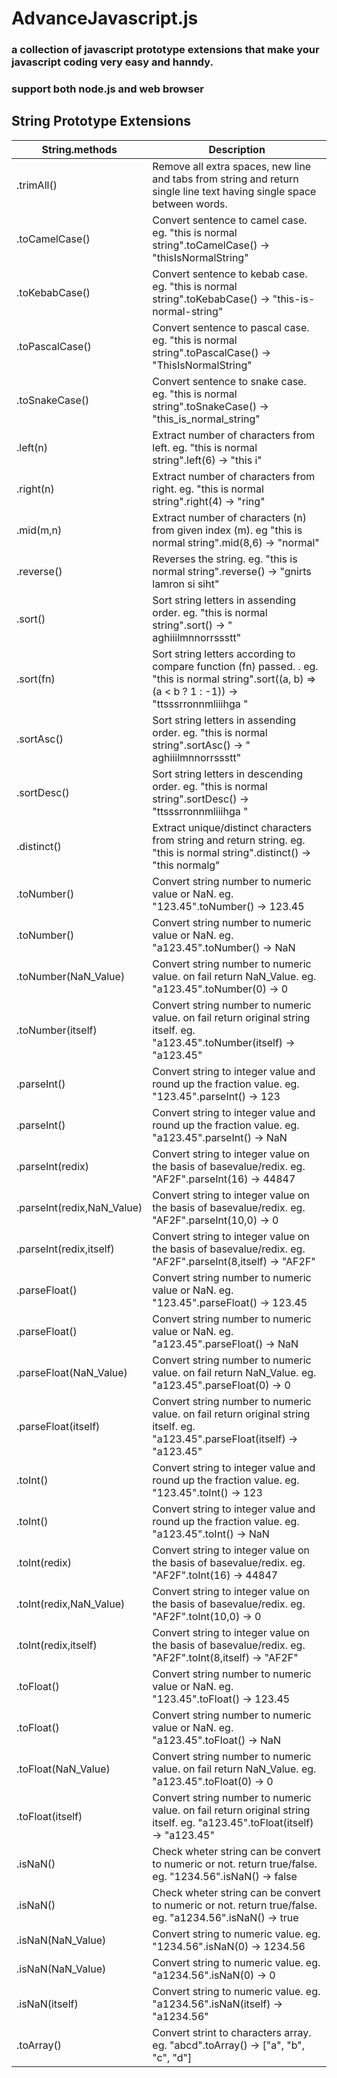# AdvanceJavascript.js

### a collection of javascript prototype extensions that make your javascript coding very easy and hanndy. 
### support both node.js and web browser

## String Prototype Extensions

|String.methods|Description|
|-|-|
|.trimAll() | Remove all extra spaces, new line and tabs from string and return single line text having single space between words.  |
|.toCamelCase() | Convert sentence to camel case. eg. "this is normal string".toCamelCase() -> "thisIsNormalString"|
|.toKebabCase() | Convert sentence to kebab case. eg. "this is normal string".toKebabCase() -> "this-is-normal-string"|
|.toPascalCase()| Convert sentence to pascal case. eg. "this is normal string".toPascalCase() -> "ThisIsNormalString"|
|.toSnakeCase() | Convert sentence to snake case. eg. "this is normal string".toSnakeCase() -> "this_is_normal_string"|
|.left(n) | Extract number of characters from left. eg. "this is normal string".left(6) -> "this i"|
|.right(n) | Extract number of characters from right. eg. "this is normal string".right(4) -> "ring" |
|.mid(m,n) | Extract number of characters (n) from given index (m). eg "this is normal string".mid(8,6) -> "normal"|
|.reverse() | Reverses the string. eg. "this is normal string".reverse() -> "gnirts lamron si siht"|
|.sort() | Sort string letters in assending order. eg.  "this is normal string".sort() -> "   aghiiilmnnorrssstt"|
|.sort(fn) | Sort string letters according to compare function (fn) passed. . eg.  "this is normal string".sort((a, b) => (a < b ? 1 : -1)) -> "ttsssrronnmliiihga   "|
|.sortAsc() | Sort string letters in assending order. eg.  "this is normal string".sortAsc() -> "   aghiiilmnnorrssstt"|
|.sortDesc() | Sort string letters in descending order. eg.  "this is normal string".sortDesc() -> "ttsssrronnmliiihga   "|
|.distinct() | Extract unique/distinct characters from string and return string. eg. "this is normal string".distinct() -> "this normalg"|
|.toNumber()| Convert string number to numeric value or NaN. eg. "123.45".toNumber() -> 123.45|
|.toNumber()| Convert string number to numeric value or NaN. eg. "a123.45".toNumber() -> NaN|
|.toNumber(NaN_Value)| Convert string number to numeric value. on fail return NaN_Value. eg. "a123.45".toNumber(0) -> 0|
|.toNumber(itself)| Convert string number to numeric value. on fail return original string itself. eg. "a123.45".toNumber(itself) -> "a123.45"|
|.parseInt()| Convert string to integer value and round up the fraction value. eg. "123.45".parseInt() -> 123|
|.parseInt()| Convert string to integer value and round up the fraction value. eg. "a123.45".parseInt() -> NaN|
|.parseInt(redix)| Convert string to integer value on the basis of basevalue/redix. eg. "AF2F".parseInt(16) -> 44847|
|.parseInt(redix,NaN_Value)| Convert string to integer value on the basis of basevalue/redix. eg. "AF2F".parseInt(10,0) -> 0|
|.parseInt(redix,itself)| Convert string to integer value on the basis of basevalue/redix. eg. "AF2F".parseInt(8,itself) -> "AF2F"|
|.parseFloat()| Convert string number to numeric value or NaN. eg. "123.45".parseFloat() -> 123.45|
|.parseFloat()| Convert string number to numeric value or NaN. eg. "a123.45".parseFloat() -> NaN|
|.parseFloat(NaN_Value)| Convert string number to numeric value. on fail return NaN_Value. eg. "a123.45".parseFloat(0) -> 0|
|.parseFloat(itself)| Convert string number to numeric value. on fail return original string itself. eg. "a123.45".parseFloat(itself) -> "a123.45"|
|.toInt()| Convert string to integer value and round up the fraction value. eg. "123.45".toInt() -> 123|
|.toInt()| Convert string to integer value and round up the fraction value. eg. "a123.45".toInt() -> NaN|
|.toInt(redix)| Convert string to integer value on the basis of basevalue/redix. eg. "AF2F".toInt(16) -> 44847|
|.toInt(redix,NaN_Value)| Convert string to integer value on the basis of basevalue/redix. eg. "AF2F".toInt(10,0) -> 0|
|.toInt(redix,itself)| Convert string to integer value on the basis of basevalue/redix. eg. "AF2F".toInt(8,itself) -> "AF2F"|
|.toFloat()| Convert string number to numeric value or NaN. eg. "123.45".toFloat() -> 123.45|
|.toFloat()| Convert string number to numeric value or NaN. eg. "a123.45".toFloat() -> NaN|
|.toFloat(NaN_Value)| Convert string number to numeric value. on fail return NaN_Value. eg. "a123.45".toFloat(0) -> 0|
|.toFloat(itself)| Convert string number to numeric value. on fail return original string itself. eg. "a123.45".toFloat(itself) -> "a123.45"|
|.isNaN()| Check wheter string can be convert to numeric or not. return true/false. eg. "1234.56".isNaN() -> false|
|.isNaN()| Check wheter string can be convert to numeric or not. return true/false. eg. "a1234.56".isNaN() -> true|
|.isNaN(NaN_Value)| Convert string to numeric value. eg. "1234.56".isNaN(0) -> 1234.56|
|.isNaN(NaN_Value)| Convert string to numeric value. eg. "a1234.56".isNaN(0) -> 0|
|.isNaN(itself)| Convert string to numeric value. eg. "a1234.56".isNaN(itself) -> "a1234.56"|
|.toArray()| Convert strint to characters array. eg. "abcd".toArray() -> ["a", "b", "c", "d"]|


